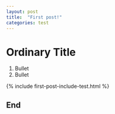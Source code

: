 ```yaml
---
layout: post
title:  "First post!"
categories: test
---
```

# Ordinary Title

1. Bullet
1. Bullet

{% include first-post-include-test.html %}

## End
